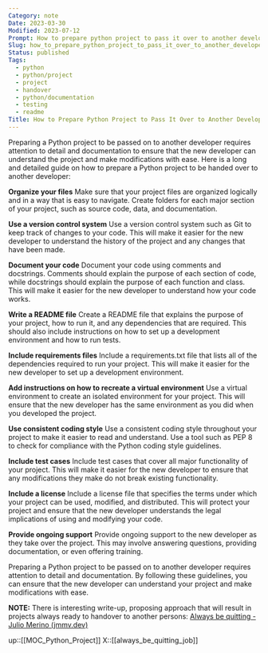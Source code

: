 ```yaml
---
Category: note
Date: 2023-03-30
Modified: 2023-07-12
Prompt: How to prepare python project to pass it over to another developer. Give me long and detailed guidelines.
Slug: how_to_prepare_python_project_to_pass_it_over_to_another_developer
Status: published
Tags:
  - python
  - python/project
  - project
  - handover
  - python/documentation
  - testing
  - readme
Title: How to Prepare Python Project to Pass It Over to Another Developer
---
```


Preparing a Python project to be passed on to another developer requires attention to detail and documentation to ensure that the new developer can understand the project and make modifications with ease. Here is a long and detailed guide on how to prepare a Python project to be handed over to another developer:

**Organize your files**
Make sure that your project files are organized logically and in a way that is easy to navigate. Create folders for each major section of your project, such as source code, data, and documentation.

**Use a version control system**
Use a version control system such as Git to keep track of changes to your code. This will make it easier for the new developer to understand the history of the project and any changes that have been made.

**Document your code**
Document your code using comments and docstrings. Comments should explain the purpose of each section of code, while docstrings should explain the purpose of each function and class. This will make it easier for the new developer to understand how your code works.

**Write a README file**
Create a README file that explains the purpose of your project, how to run it, and any dependencies that are required. This should also include instructions on how to set up a development environment and how to run tests.

**Include requirements files**
Include a requirements.txt file that lists all of the dependencies required to run your project. This will make it easier for the new developer to set up a development environment.

**Add instructions on how to recreate a virtual environment**
Use a virtual environment to create an isolated environment for your project. This will ensure that the new developer has the same environment as you did when you developed the project.

**Use consistent coding style**
Use a consistent coding style throughout your project to make it easier to read and understand. Use a tool such as PEP 8 to check for compliance with the Python coding style guidelines.

**Include test cases**
Include test cases that cover all major functionality of your project. This will make it easier for the new developer to ensure that any modifications they make do not break existing functionality.

**Include a license**
Include a license file that specifies the terms under which your project can be used, modified, and distributed. This will protect your project and ensure that the new developer understands the legal implications of using and modifying your code.

**Provide ongoing support**
Provide ongoing support to the new developer as they take over the project. This may involve answering questions, providing documentation, or even offering training.

Preparing a Python project to be passed on to another developer requires attention to detail and documentation. By following these guidelines, you can ensure that the new developer can understand your project and make modifications with ease.

**NOTE:** There is interesting write-up, proposing approach that will result in projects always ready to handover to another persons:  [Always be quitting - Julio Merino (jmmv.dev)](https://jmmv.dev/2021/04/always-be-quitting.html)

up::[[MOC_Python_Project]]
X::[[always_be_quitting_job]]
